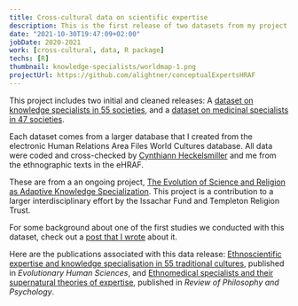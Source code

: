 ```yaml
---
title: Cross-cultural data on scientific expertise
description: This is the first release of two datasets from my project on scientific expertise
date: "2021-10-30T19:47:09+02:00"
jobDate: 2020-2021
work: [cross-cultural, data, R package]
techs: [R]
thumbnail: knowledge-specialists/worldmap-1.png
projectUrl: https://github.com/alightner/conceptualExpertsHRAF
---
```


This project includes two initial and cleaned releases: A [dataset on knowledge specialists in 55 societies](https://github.com/alightner/conceptualExpertsHRAF), and a [dataset on medicinal specialists in 47 societies](https://github.com/alightner/ethnomedicine-magic).

Each dataset comes from a larger database that I created from the electronic Human Relations Area Files World Cultures database. All data were coded and cross-checked by [Cynthiann Heckelsmiller](https://twitter.com/Cynthiann_H/) and me from the ethnographic texts in the eHRAF.

These are from a an ongoing project, [The Evolution of Science and Religion as Adaptive Knowledge Specialization](https://github.com/alightner/evorelsci). This project is a contribution to a larger interdisciplinary effort by the Issachar Fund and Templeton Religion Trust.

For some background about one of the first studies we conducted with this dataset, check out a [post that I wrote](/post/knowledge-specialists/) about it.

Here are the publications associated with this data release: [Ethnoscientific expertise and knowledge specialisation in 55 traditional cultures](https://www.cambridge.org/core/journals/evolutionary-human-sciences/article/ethnoscientific-expertise-and-knowledge-specialisation-in-55-traditional-cultures/00756899A412BE98809E1A03C3307C99), published in *Evolutionary Human Sciences*, and [Ethnomedical specialists and their supernatural theories of expertise](https://psyarxiv.com/gbamc/), published in *Review of Philosophy and Psychology*.
